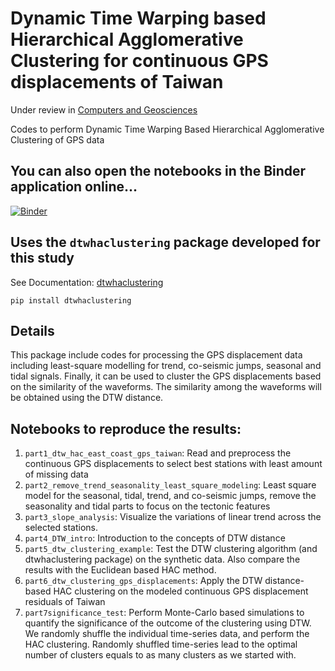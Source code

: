 # Dynamic Time Warping based Hierarchical Agglomerative Clustering for continuous GPS displacements of Taiwan
Under review in [Computers and Geosciences](https://www.journals.elsevier.com/computers-and-geosciences)

Codes to perform Dynamic Time Warping Based Hierarchical Agglomerative Clustering of GPS data

## You can also open the notebooks in the Binder application online...

[![Binder](https://mybinder.org/badge_logo.svg)](https://mybinder.org/v2/gh/earthinversion/Dynamic-Time-Warping-based-Hierarchical-Agglomerative-Clustering/master)

## Uses the `dtwhaclustering` package developed for this study
See Documentation: [dtwhaclustering](https://dtwhaclustering.readthedocs.io/en/latest/)

```
pip install dtwhaclustering
```

## Details

This package include codes for processing the GPS displacement data including least-square modelling for trend, co-seismic jumps, 
seasonal and tidal signals. Finally, it can be used to cluster the GPS displacements based on the similarity of the waveforms. The
similarity among the waveforms will be obtained using the DTW distance.

## Notebooks to reproduce the results:
1.	`part1_dtw_hac_east_coast_gps_taiwan`: Read and preprocess the continuous GPS displacements to select best stations with least amount of missing data
2.	`part2_remove_trend_seasonality_least_square_modeling`: Least square model for the seasonal, tidal, trend, and co-seismic jumps, remove the seasonality and tidal parts to focus on the tectonic features
3.	`part3_slope_analysis`: Visualize the variations of linear trend across the selected stations.
4.	`part4_DTW_intro`: Introduction to the concepts of DTW distance
5.	`part5_dtw_clustering_example`: Test the DTW clustering algorithm (and dtwhaclustering package) on the synthetic data. Also compare the results with the Euclidean based HAC method.
6.	`part6_dtw_clustering_gps_displacements`: Apply the DTW distance-based HAC clustering on the modeled continuous GPS displacement residuals of Taiwan
7.	`part7significance_test`: Perform Monte-Carlo based simulations to quantify the significance of the outcome of the clustering using DTW. We randomly shuffle the individual time-series data, and perform the HAC clustering. Randomly shuffled time-series lead to the optimal number of clusters equals to as many clusters as we started with.
